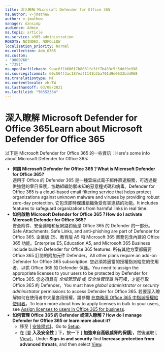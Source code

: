```yaml
---
title: 深入瞭解 Microsoft Defender for Office 365
ms.author: v-jmathew
author: v-jmathew
manager: dansimp
audience: Admin
ms.topic: article
ms.service: o365-administration
ROBOTS: NOINDEX, NOFOLLOW
localization_priority: Normal
ms.collection: Adm_O365
ms.custom:
- "9000760"
- "7391"
ms.openlocfilehash: 9eac6f1b666f7b8031fe3ff7b439c5c5ddf9e998
ms.sourcegitcommit: 60c504f3ac187eaf1141b3ba701d9e0633bdd968
ms.translationtype: MT
ms.contentlocale: zh-TW
ms.lasthandoff: 03/08/2021
ms.locfileid: "50552334"
---
```

# <a name="learn-about-microsoft-defender-for-office-365"></a><span data-ttu-id="39c10-102">深入瞭解 Microsoft Defender for Office 365</span><span class="sxs-lookup"><span data-stu-id="39c10-102">Learn about Microsoft Defender for Office 365</span></span>

<span data-ttu-id="39c10-103">以下是 Microsoft Defender for Office 365 的一些資訊：</span><span class="sxs-lookup"><span data-stu-id="39c10-103">Here's some info about Microsoft Defender for Office 365:</span></span>

- <span data-ttu-id="39c10-104">**何謂 Microsoft Defender for Office 365？**</span><span class="sxs-lookup"><span data-stu-id="39c10-104">**What is Microsoft Defender for Office 365?**</span></span>  
    <span data-ttu-id="39c10-105">適用于 Office 的 Defender 365 是一種雲端式電子郵件篩選服務，可透過提供強健的零日保護，協助組織防禦未知的惡意程式碼和病毒。</span><span class="sxs-lookup"><span data-stu-id="39c10-105">Defender for Office 365 is a cloud-based email filtering service that helps protect organizations against unknown malware and viruses by providing robust zero-day protection.</span></span> <span data-ttu-id="39c10-106">它包含即時保護組織免受有害連結的功能。</span><span class="sxs-lookup"><span data-stu-id="39c10-106">It includes features to safeguard organizations from harmful links in real time.</span></span>
- <span data-ttu-id="39c10-107">**如何啟動 Microsoft Defender for Office 365？**</span><span class="sxs-lookup"><span data-stu-id="39c10-107">**How do I activate Microsoft Defender for Office 365?**</span></span>  
    <span data-ttu-id="39c10-108">安全附件、安全連結和反網路釣魚是 Office 365 的 Defender 的一部分。</span><span class="sxs-lookup"><span data-stu-id="39c10-108">Safe Attachments, Safe Links, and anti-phishing are part of Defender for Office 365.</span></span> <span data-ttu-id="39c10-109">企業版 E5、教育版 A5 和 Microsoft 365 業務包含內建的 Office 365 功能。</span><span class="sxs-lookup"><span data-stu-id="39c10-109">Enterprise E5, Education A5, and Microsoft 365 Business include built-in Defender for Office 365 features.</span></span> <span data-ttu-id="39c10-110">所有其他方案都需要 Office 365 訂閱的附加元件 Defender。</span><span class="sxs-lookup"><span data-stu-id="39c10-110">All other plans require an add-on Defender for Office 365 subscription.</span></span> <span data-ttu-id="39c10-111">您必須將適當的授權指派給您的使用者，以供 Office 365 的 Defender 保護。</span><span class="sxs-lookup"><span data-stu-id="39c10-111">You need to assign the appropriate licenses to your users to be protected by Defender for Office 365.</span></span> <span data-ttu-id="39c10-112">您必須具有 *全域管理員* 或 *安全性管理員* 許可權，才能存取 Office 365 的 Defender。</span><span class="sxs-lookup"><span data-stu-id="39c10-112">You must have *global administrator* or *security administrator* permissions to access Defender for Office 365.</span></span> <span data-ttu-id="39c10-113">若要深入瞭解如何在使用者中大量套用授權，請參閱 [在商務用 Office 365 中指派授權給使用者](https://go.microsoft.com/fwlink/?linkid=2093435)。</span><span class="sxs-lookup"><span data-stu-id="39c10-113">To learn more about how to apply licenses in bulk to your users, see [Assign licenses to users in Office 365 for business](https://go.microsoft.com/fwlink/?linkid=2093435).</span></span>
- <span data-ttu-id="39c10-114">**如何管理 Office 365 的 Defender 或深入瞭解？**</span><span class="sxs-lookup"><span data-stu-id="39c10-114">**How do I manage Defender for Office 365 or learn more about it?**</span></span>  
  - <span data-ttu-id="39c10-115">移至 [ [安裝程式](https://go.microsoft.com/fwlink/p/?linkid=2075721)]。</span><span class="sxs-lookup"><span data-stu-id="39c10-115">Go to [Setup](https://go.microsoft.com/fwlink/p/?linkid=2075721).</span></span>  
  - <span data-ttu-id="39c10-116">在 [登 **入及安全性** ] 下，按一下 [ **加強來自高級威脅的保護**]，然後選取 [ [View](https://go.microsoft.com/fwlink/?linkid=2109302)]。</span><span class="sxs-lookup"><span data-stu-id="39c10-116">Under **Sign-in and security** find **Increase protection from advanced threats**, and then select [View](https://go.microsoft.com/fwlink/?linkid=2109302).</span></span>
